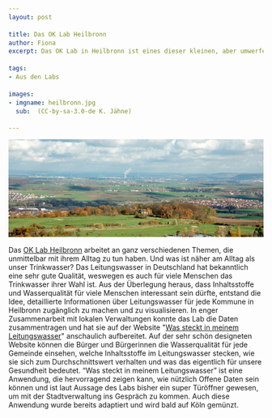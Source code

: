 ```yaml
---
layout: post

title: Das OK Lab Heilbronn
author: Fiona
excerpt: Das OK Lab in Heilbronn ist eines dieser kleinen, aber umwerfend feinen Labs. Eine Handvoll Interessierter hat gemeinsam eine informative Anwendung zur Trinkwasserqualität in der Region gebaut.

tags: 
- Aus den Labs

images:
- imgname: heilbronn.jpg
  sub:  (CC-by-sa-3.0-de K. Jähne)

---
```

![heilbronn](/assets/blog/lab_profiles/heilbronn.jpg)

Das [OK Lab Heilbronn][] arbeitet an ganz verschiedenen Themen, die unmittelbar mit ihrem Alltag zu tun haben. Und was ist näher am Alltag als unser Trinkwasser? Das Leitungswasser in Deutschland hat bekanntlich eine sehr gute Qualität, weswegen es auch für viele Menschen das Trinkwasser ihrer Wahl ist. Aus der Überlegung heraus, dass Inhaltsstoffe und Wasserqualität für viele Menschen interessant sein dürfte, entstand die Idee, detaillierte Informationen über Leitungswasser für jede Kommune in Heilbronn zugänglich zu machen und zu visualisieren. 
In enger Zusammenarbeit mit lokalen Verwaltungen konnte das Lab die Daten zusammentragen und hat sie auf der Website "[Was steckt in meinem Leitungswasser][]" anschaulich aufbereitet. Auf der sehr schön designeten Website können die Bürger und Bürgerinnen die Wasserqualität für jede Gemeinde einsehen, welche Inhaltsstoffe im Leitungswasser stecken, wie sie sich zum Durchschnittswert verhalten und was das eigentlich für unsere Gesundheit bedeutet. 
“Was steckt in meinem Leitungswasser” ist eine Anwendung, die hervorragend zeigen kann, wie nützlich Offene Daten sein können und ist laut Aussage des Labs bisher ein super Türöffner gewesen, um mit der Stadtverwaltung ins Gespräch zu kommen. Auch diese Anwendung wurde bereits adaptiert und wird bald auf Köln gemünzt. 

[OK Lab Heilbronn]: http://codefor.de/heilbronn
[Was steckt in meinem Leitungswasser]: http://opendatalab.de/projects/trinkwasser/
